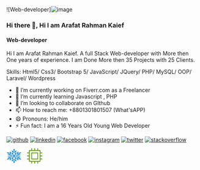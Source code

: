 ![Web-developer]![image](https://user-images.githubusercontent.com/83162383/188259968-cad0ee4e-35d5-4268-afbc-56061ae7ec49.png)

### Hi there 👋, Hi I am Arafat Rahman Kaief 
#### Web-developer


Hi I am Arafat Rahman Kaief. A full Stack Web-developer with More then One years of experience. I am Done More then 35 Projects with 25 Clients. 

Skills: Html5/ Css3/ Bootstrap 5/ JavaScript/ JQuery/ PHP/ MySQL/ OOP/ Laravel/ Wordpress  

- 🔭 I’m currently working on Fiverr.com as a Freelancer  
- 🌱 I’m currently learning Javascript , PHP 
- 👯 I’m looking to collaborate on GIthub 
- 📫 How to reach me: +8801301801507 (What'sAPP)  
- 😄 Pronouns: He/him 
- ⚡ Fun fact: I am a 16 Years Old Young Web Developer 


[<img src='https://cdn.jsdelivr.net/npm/simple-icons@3.0.1/icons/github.svg' alt='github' height='40'>](https://github.com/developerkaief)  [<img src='https://cdn.jsdelivr.net/npm/simple-icons@3.0.1/icons/linkedin.svg' alt='linkedin' height='40'>](https://www.linkedin.com/in/developerkaief//)  [<img src='https://cdn.jsdelivr.net/npm/simple-icons@3.0.1/icons/facebook.svg' alt='facebook' height='40'>](https://www.facebook.com/developerkaief1/)  [<img src='https://cdn.jsdelivr.net/npm/simple-icons@3.0.1/icons/instagram.svg' alt='instagram' height='40'>](https://www.instagram.com/developerkaief//)  [<img src='https://cdn.jsdelivr.net/npm/simple-icons@3.0.1/icons/twitter.svg' alt='twitter' height='40'>](https://twitter.com/developerkaief)  [<img src='https://cdn.jsdelivr.net/npm/simple-icons@3.0.1/icons/stackoverflow.svg' alt='stackoverflow' height='40'>](https://stackoverflow.com/users/developerkaief)  

<a href='https://archiveprogram.github.com/'><img src='https://raw.githubusercontent.com/acervenky/animated-github-badges/master/assets/acbadge.gif' width='40' height='40'></a> <a href='https://docs.github.com/en/developers'><img src='https://raw.githubusercontent.com/acervenky/animated-github-badges/master/assets/devbadge.gif' width='40' height='40'></a> 

